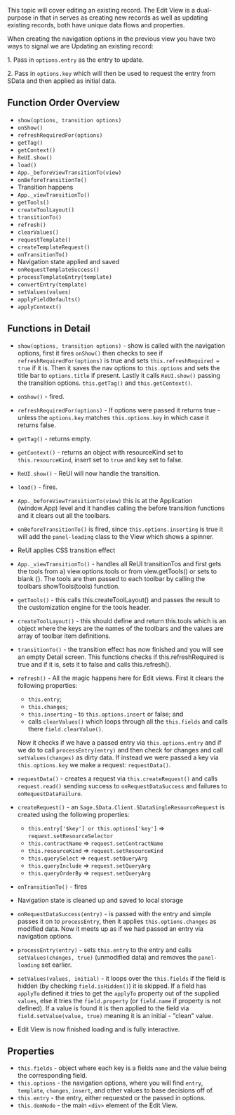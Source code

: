 This topic will cover editing an existing record. The Edit View is a dual-purpose in that in serves as creating new records as well as updating existing records, both have unique data flows and properties.

When creating the navigation options in the previous view you have two ways to signal we are Updating an existing record:

1\. Pass in `options.entry` as the entry to update.

2\. Pass in `options.key` which will then be used to request the entry from SData and then applied as initial data.

## Function Order Overview
* `show(options, transition options)`
* `onShow()`
* `refreshRequiredFor(options)`
* `getTag()`
* `getContext()`
* `ReUI.show()`
* `load()`
* `App._beforeViewTransitionTo(view)`
* `onBeforeTransitionTo()`
* Transition happens
* `App._viewTransitionTo()`
* `getTools()`
* `createToolLayout()`
* `transitionTo()`
* `refresh()`
* `clearValues()`
* `requestTemplate()`
* `createTemplateRequest()`
* `onTransitionTo()`
* Navigation state applied and saved
* `onRequestTemplateSuccess()`
* `processTemplateEntry(template)`
* `convertEntry(template)`
* `setValues(values)`
* `applyFieldDefaults()`
* `applyContext()`

## Functions in Detail
* `show(options, transition options)` - show is called with the navigation options, first it fires `onShow()` then checks to see if `refreshRequiredFor(options)` is true and sets `this.refreshRequired = true` if it is. Then it saves the nav options to `this.options` and sets the title bar to `options.title` if present. Lastly it calls `ReUI.show()` passing the transition options. `this.getTag()` and `this.getContext()`.

* `onShow()` - fired.

* `refreshRequiredFor(options)` - If options were passed it returns true - unless the `options.key` matches `this.options.key` in which case it returns false.

* `getTag()` - returns empty.

* `getContext()` - returns an object with resourceKind set to `this.resourceKind`, insert set to `true` and key set to false.

* `ReUI.show()` - ReUI will now handle the transition.

* `load()` - fires.

* `App._beforeViewTransitionTo(view)` this is at the Application (window.App) level and it handles calling the before transition functions and it clears out all the toolbars.

* `onBeforeTransitionTo()` is fired, since `this.options.inserting` is true it will add the `panel-loading` class to the View which shows a spinner.

* ReUI applies CSS transition effect

* `App._viewTransitionTo()` - handles all ReUI transitionTos and first gets the tools from a) view.options.tools or from view.getTools() or sets to blank {}. The tools are then passed to each toolbar by calling the toolbars showTools(tools) function.

* `getTools()` - this calls this.createToolLayout() and passes the result to the customization engine for the tools header.

* `createToolLayout()` - this should define and return this.tools which is an object where the keys are the names of the toolbars and the values are array of toolbar item definitions.

* `transitionTo()` - the transition effect has now finished and you will see an empty Detail screen. This functions checks if this.refreshRequired is true and if it is, sets it to false and calls this.refresh().

* `refresh()` - All the magic happens here for Edit views. First it clears the following properties:

   * `this.entry`;
   * `this.changes`;
   * `this.inserting` - to `this.options.insert` or false; and
   * calls `clearValues()` which loops through all the `this.fields` and calls there `field.clearValue()`.

   Now it checks if we have a passed entry via `this.options.entry` and if we do to call `processEntry(entry)` and then check for changes and call `setValues(changes)` as dirty data. If instead we were passed a key via `this.options.key` we make a request: `requestData()`.

* `requestData()` - creates a request via `this.createRequest()` and calls `request.read()` sending success to `onRequestDataSuccess` and failures to `onRequestDataFailure`.

* `createRequest()` - an `Sage.SData.Client.SDataSingleResourceRequest` is created using the following properties:

   * `this.entry['$key'] or this.options['key']` => `request.setResourceSelector`
   * `this.contractName` => `request.setContractName`
   * `this.resourceKind` => `request.setResourceKind`
   * `this.querySelect` => `request.setQueryArg`
   * `this.queryInclude` => `request.setQueryArg`
   * `this.queryOrderBy` => `request.setQueryArg`

* `onTransitionTo()` - fires

* Navigation state is cleaned up and saved to local storage

* `onRequestDataSuccess(entry)` - is passed with the entry and simple passes it on to `processEntry`, then it applies `this.options.changes` as modified data. Now it meets up as if we had passed an entry via navigation options.

* `processEntry(entry)` - sets `this.entry` to the entry and calls `setValues(changes, true)` (unmodified data) and removes the `panel-loading` set earlier.

* `setValues(values, initial)` - it loops over the `this.fields` if the field is hidden (by checking `field.isHidden()`) it is skipped. If a field has `applyTo` defined it tries to get the `applyTo` property out of the supplied `values`, else it tries the `field.property` (or `field.name` if property is not defined). If a value is found it is then applied to the field via `field.setValue(value, true)` meaning it is an initial - "clean" value.

* Edit View is now finished loading and is fully interactive.

## Properties
* `this.fields` - object where each key is a fields `name` and the value being the corresponding field.
* `this.options` - the navigation options, where you will find `entry`, `template`, `changes`, `insert`, and other values to base decisions off of.
* `this.entry` - the entry, either requested or the passed in options.
* `this.domNode` - the main `<div>` element of the Edit View.
